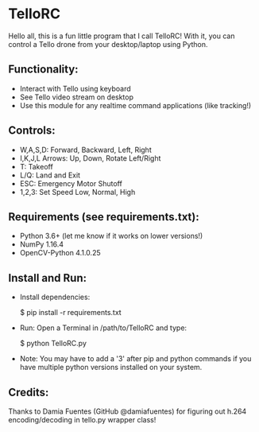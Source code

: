 # TelloRC

Hello all, this is a fun little program that I call TelloRC! 
With it, you can control a Tello drone from your desktop/laptop using Python.

## Functionality:
- Interact with Tello using keyboard
- See Tello video stream on desktop
- Use this module for any realtime command applications (like tracking!)
    
## Controls:
- W,A,S,D: Forward, Backward, Left, Right
- I,K,J,L Arrows: Up, Down, Rotate Left/Right
- T: Takeoff
- L/Q: Land and Exit
- ESC: Emergency Motor Shutoff
- 1,2,3: Set Speed Low, Normal, High
    
## Requirements (see requirements.txt):
- Python 3.6+ (let me know if it works on lower versions!)
- NumPy 1.16.4
- OpenCV-Python 4.1.0.25
    
## Install and Run:
- Install dependencies:

    $ pip install -r requirements.txt
    
- Run: Open a Terminal in /path/to/TelloRC and type:
    
    $ python TelloRC.py
    
- Note: You may have to add a '3' after pip and python commands if you have multiple python versions installed on your system.

## Credits:
Thanks to Damia Fuentes (GitHub @damiafuentes) for figuring out h.264 encoding/decoding in tello.py wrapper class!